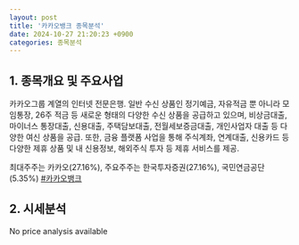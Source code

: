 ```yaml
---
layout: post
title: '카카오뱅크 종목분석'
date: 2024-10-27 21:20:23 +0900
categories: 종목분석
---
```


## 1. 종목개요 및 주요사업

카카오그룹 계열의 인터넷 전문은행. 일반 수신 상품인 정기예금, 자유적금 뿐 아니라 모임통장, 26주 적금 등 새로운 형태의 다양한  수신 상품을 공급하고 있으며, 비상금대출, 마이너스 통장대출, 신용대출, 주택담보대출, 전월세보증금대출, 개인사업자 대출 등 다양한 여신 상품을 공급. 또한, 금융 플랫폼 사업을 통해 주식계좌, 연계대출, 신용카드 등 다양한 제휴 상품 및 내 신용정보, 해외주식 투자 등 제휴 서비스를 제공.   

최대주주는 카카오(27.16%), 주요주주는 한국투자증권(27.16%), 국민연금공단(5.35%)
[#카카오뱅크](#)

## 2. 시세분석

No price analysis available
